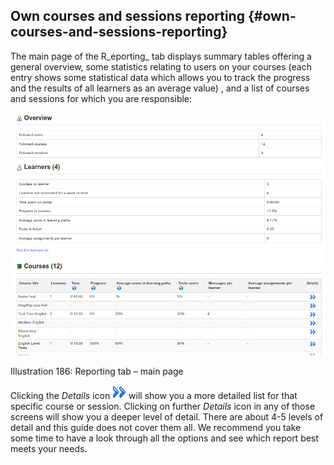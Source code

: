 ## Own courses and sessions reporting {#own-courses-and-sessions-reporting}

The main page of the R_eporting_ tab displays summary tables offering a general overview, some statistics relating to users on your courses (each entry shows some statistical data which allows you to track the progress and the results of all learners as an average value) , and a list of courses and sessions for which you are responsible:

![](../assets/images254.png)

Illustration 186: Reporting tab – main page

Clicking the _Details_ icon ![](../assets/graphics365.gif) will show you a more detailed list for that specific course or session. Clicking on further _Details_ icon in any of those screens will show you a deeper level of detail. There are about 4-5 levels of detail and this guide does not cover them all. We recommend you take some time to have a look through all the options and see which report best meets your needs.